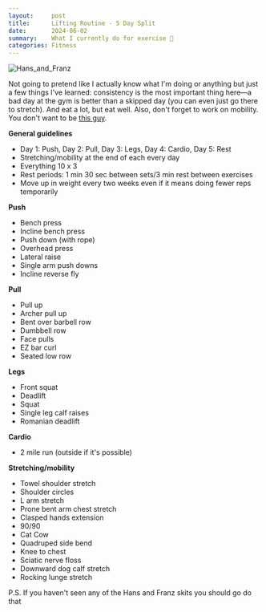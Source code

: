 ```yaml
---
layout:     post
title:      Lifting Routine - 5 Day Split
date:       2024-06-02
summary:    What I currently do for exercise 💪
categories: Fitness
---
```

![Hans_and_Franz](https://deadline.com/wp-content/uploads/2023/04/TSDSANI_NB024.jpg)

Not going to pretend like I actually know what I'm doing or anything but just a few things I've learned: consistency is the most important thing here—a bad day at the gym is better than a skipped day (you can even just go there to stretch). And eat a lot, but eat well. Also, don't forget to work on mobility. You don't want to be [this guy](https://www.youtube.com/watch?v=bj2yfvQGbl8).

**General guidelines** 
- Day 1: Push, Day 2: Pull, Day 3: Legs, Day 4: Cardio, Day 5: Rest
- Stretching/mobility at the end of each every day
- Everything 10 x 3
- Rest periods: 1 min 30 sec between sets/3 min rest between exercises
- Move up in weight every two weeks even if it means doing fewer reps temporarily

**Push**
- Bench press
- Incline bench press
- Push down (with rope)
- Overhead press
- Lateral raise
- Single arm push downs
- Incline reverse fly

**Pull**
- Pull up
- Archer pull up
- Bent over barbell row
- Dumbbell row
- Face pulls
- EZ bar curl
- Seated low row

**Legs**
- Front squat
- Deadlift
- Squat
- Single leg calf raises
- Romanian deadlift

**Cardio**
- 2 mile run (outside if it's possible)

**Stretching/mobility**
- Towel shoulder stretch
- Shoulder circles
- L arm stretch
- Prone bent arm chest stretch
- Clasped hands extension
- 90/90
- Cat Cow
- Quadruped side bend
- Knee to chest
- Sciatic nerve floss
- Downward dog calf stretch
- Rocking lunge stretch

P.S. If you haven't seen any of the Hans and Franz skits you should go do that